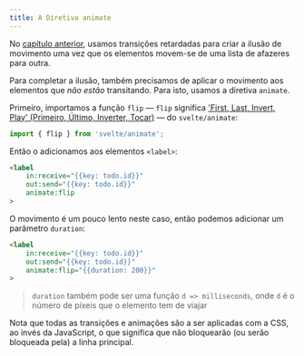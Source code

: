 ```yaml
---
title: A Diretiva animate
---
```


No [capítulo anterior](/tutorial/deferred-transitions), usamos transições retardadas para criar a ilusão de movimento uma vez que os elementos movem-se de uma lista de afazeres para outra.

Para completar a ilusão, também precisamos de aplicar o movimento aos elementos que *não estão* transitando. Para isto, usamos a diretiva `animate`.

Primeiro, importamos a função `flip` — `flip` significa ['First, Last, Invert, Play' (Primeiro, Último, Inverter, Tocar)](https://aerotwist.com/blog/flip-your-animations/) — do `svelte/animate`:

```js
import { flip } from 'svelte/animate';
```

Então o adicionamos aos elementos `<label>`:

```html
<label
	in:receive="{{key: todo.id}}"
	out:send="{{key: todo.id}}"
	animate:flip
>
```

O movimento é um pouco lento neste caso, então podemos adicionar um parâmetro `duration`:

```html
<label
	in:receive="{{key: todo.id}}"
	out:send="{{key: todo.id}}"
	animate:flip="{{duration: 200}}"
>
```

> `duration` também pode ser uma função `d => milliseconds`, onde `d` é o número de píxeis que o elemento tem de viajar

Nota que todas as transições e animações são a ser aplicadas com a CSS, ao invés da JavaScript, o que significa que não bloquearão (ou serão bloqueada pela) a linha principal.